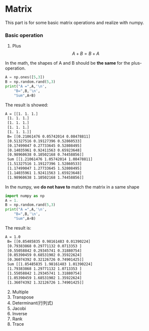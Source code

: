 # Matrix

This part is for some basic matrix operations and realize with numpy.

### Basic operation

1. Plus  
$$A+B = B+A$$  

In the math, the shapes of A and B should be <b>the same </b>for the plus-operation.
``` python
A = np.ones([5,3])
B = np.random.rand(5,3)
print("A =",A,'\n',
    "B=",B,'\n',
    "Sum",A+B)
```

The result is showed:
``` bat
A = [[1. 1. 1.]
 [1. 1. 1.]
 [1. 1. 1.]
 [1. 1. 1.]
 [1. 1. 1.]] 
 B= [[0.21061476 0.05742014 0.08478811]
 [0.51327516 0.19127396 0.52860533]
 [0.17499047 0.27733645 0.52808495]
 [0.14035961 0.92411563 0.65923648]
 [0.98960638 0.10502168 0.74458856]] 
 Sum [[1.21061476 1.05742014 1.08478811]
 [1.51327516 1.19127396 1.52860533]
 [1.17499047 1.27733645 1.52808495]
 [1.14035961 1.92411563 1.65923648]
 [1.98960638 1.10502168 1.74458856]]
```

In the numpy, we <b> do not have to</b> match the matrix in a same shape

``` python
import numpy as np
A = 1.
B = np.random.rand(5,3)
print("A =",A,'\n',
    "B=",B,'\n',
    "Sum",A+B)

```

The result is:
``` bat
A = 1.0 
 B= [[0.85485835 0.98161483 0.01390224]
 [0.79383868 0.29771132 0.0713353 ]
 [0.55058842 0.29345741 0.31880754]
 [0.05390459 0.68531902 0.35922624]
 [0.36074392 0.32126726 0.74901425]] 
 Sum [[1.85485835 1.98161483 1.01390224]
 [1.79383868 1.29771132 1.0713353 ]
 [1.55058842 1.29345741 1.31880754]
 [1.05390459 1.68531902 1.35922624]
 [1.36074392 1.32126726 1.74901425]]
``` 

2. Multiple
3. Transpose
4. Determinant(行列式)
5. Jacobi
7. Inverse
8. Rank
9. Trace